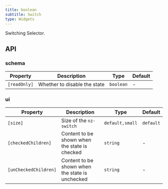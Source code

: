 ```yaml
---
title: boolean
subtitle: Switch
type: Widgets
---
```


Switching Selector.

## API

### schema

| Property     | Description                  | Type      | Default |
| ------------ | ---------------------------- | --------- | ------- |
| `[readOnly]` | Whether to disable the state | `boolean` | -       |

### ui

| Property              | Description                                     | Type            | Default   |
| --------------------- | ----------------------------------------------- | --------------- | --------- |
| `[size]`              | Size of the `nz-switch`                         | `default,small` | `default` |
| `[checkedChildren]`   | Content to be shown when the state is checked   | `string`        | -         |
| `[unCheckedChildren]` | Content to be shown when the state is unchecked | `string`        | -         |
